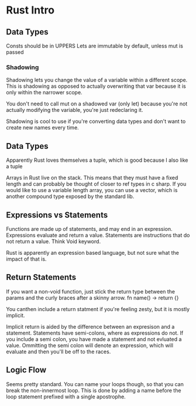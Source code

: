 # Rust Intro

## Data Types

Consts should be in UPPERS
Lets are immutable by default, unless mut is passed

### Shadowing

Shadowing lets you change the value of a variable within a different scope. This is shadowing as opposed to actually overwriting that var because it is only within the narrower scope. 

You don't need to call mut on a shadowed var (only let) because you're not actually modifying the variable, you're just redeclaring it. 

Shadowing is cool to use if you're converting data types and don't want to create new names every time.

## Data Types

Apparently Rust loves themselves a tuple, which is good because I also like a tuple

Arrays in Rust live on the stack. This means that they must have a fixed length and can probably be thought of closer to ref types in c sharp. If you would like to use a variable length array, you can use a vector, which is another compound type exposed by the standard lib.

## Expressions vs Statements

Functions are made up of statements, and may end in an expression. Expressions evaluate and return a value. Statements are instructions that do not return a value. Think Void keyword.

Rust is apparently an expression based language, but not sure what the impact of that is.

## Return Statements

If you want a non-void function, just stick the return type between the params and the curly braces after a skinny arrow. fn name() -> return {}

You canthen include a return statment if you're feeling zesty, but it is mostly implicit.

Implicit return is aided by the difference between an expresison and a statement. Statements have semi-colons, where as expressions do not. If you include a semi colon, you have made a statement and not evluated a value. Ommitting the semi colon will denote an expression, which will evaluate and then you'll be off to the races.

## Logic Flow

Seems pretty standard. You can name your loops though, so that you can break the non-innermost loop. This is done by adding a name before the loop statement prefixed with a single apostrophe.
